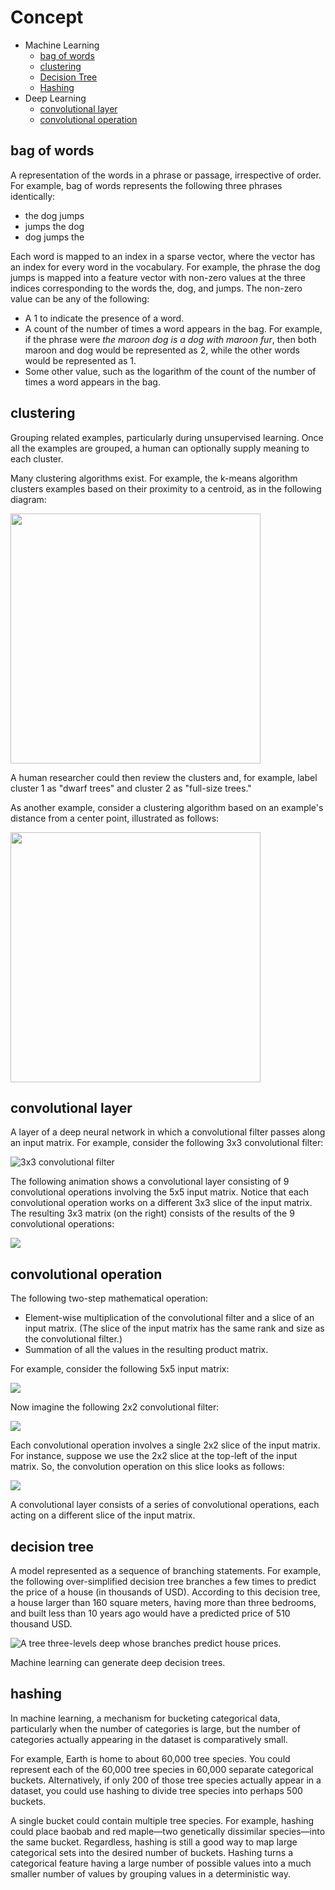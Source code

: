 # Concept
 * Machine Learning
   * [bag of words](./README.md#bag-of-words)
   * [clustering](./README.md#clustering)   
   * [Decision Tree](./README.md#decision-tree)
   * [Hashing](./README.md#hashing)   
 * Deep Learning
   * [convolutional layer](./README.md#convolutional-layer)
   * [convolutional operation](./README.md#convolutional-operation)

## bag of words
A representation of the words in a phrase or passage, irrespective of order. For example, bag of words represents the following three phrases identically:

  * the dog jumps
  * jumps the dog
  * dog jumps the
  
Each word is mapped to an index in a sparse vector, where the vector has an index for every word in the vocabulary. For example, the phrase the dog jumps is mapped into a feature vector with non-zero values at the three indices corresponding to the words the, dog, and jumps. The non-zero value can be any of the following:

  * A 1 to indicate the presence of a word.
  * A count of the number of times a word appears in the bag. For example, if the phrase were <i>the maroon dog is a dog with maroon fur</i>, then both maroon and dog would be represented as 2, while the other words would be represented as 1.
  * Some other value, such as the logarithm of the count of the number of times a word appears in the bag. 
 
## clustering
Grouping related examples, particularly during unsupervised learning. Once all the examples are grouped, a human can optionally supply meaning to each cluster.

Many clustering algorithms exist. For example, the k-means algorithm clusters examples based on their proximity to a centroid, as in the following diagram:

<img src="kmeans_example_1.svg" width="400px">

A human researcher could then review the clusters and, for example, label cluster 1 as "dwarf trees" and cluster 2 as "full-size trees."

As another example, consider a clustering algorithm based on an example's distance from a center point, illustrated as follows:

<img src="RingCluster_example.svg" width="400px">



## convolutional layer
A layer of a deep neural network in which a convolutional filter passes along an input matrix. For example, consider the following 3x3 convolutional filter:

<img src="ConvolutionalFilter_example.svg" title="3x3 convolutional filter">

The following animation shows a convolutional layer consisting of 9 convolutional operations involving the 5x5 input matrix. Notice that each convolutional operation works on a different 3x3 slice of the input matrix. The resulting 3x3 matrix (on the right) consists of the results of the 9 convolutional operations:

<img src="AnimatedConvolution.gif">

## convolutional operation
The following two-step mathematical operation:

  * Element-wise multiplication of the convolutional filter and a slice of an input matrix. (The slice of the input matrix has the same rank and size as the convolutional filter.)
  * Summation of all the values in the resulting product matrix.
  
For example, consider the following 5x5 input matrix:

<img src="ConvolutionalLayerInputMatrix.svg">

Now imagine the following 2x2 convolutional filter:

<img src="ConvolutionalLayerFilter.svg">

Each convolutional operation involves a single 2x2 slice of the input matrix. For instance, suppose we use the 2x2 slice at the top-left of the input matrix. So, the convolution operation on this slice looks as follows:

<img src="ConvolutionalLayerOperation.svg">

A convolutional layer consists of a series of convolutional operations, each acting on a different slice of the input matrix.

## decision tree
A model represented as a sequence of branching statements. For example, the following over-simplified decision tree branches a few times to predict the price of a house (in thousands of USD). According to this decision tree, a house larger than 160 square meters, having more than three bedrooms, and built less than 10 years ago would have a predicted price of 510 thousand USD.

<img src="DecisionTree.svg" title="A tree three-levels deep whose branches predict house prices.">

Machine learning can generate deep decision trees.

## hashing
In machine learning, a mechanism for bucketing categorical data, particularly when the number of categories is large, but the number of categories actually appearing in the dataset is comparatively small.

For example, Earth is home to about 60,000 tree species. You could represent each of the 60,000 tree species in 60,000 separate categorical buckets. Alternatively, if only 200 of those tree species actually appear in a dataset, you could use hashing to divide tree species into perhaps 500 buckets.

A single bucket could contain multiple tree species. For example, hashing could place baobab and red maple—two genetically dissimilar species—into the same bucket. Regardless, hashing is still a good way to map large categorical sets into the desired number of buckets. Hashing turns a categorical feature having a large number of possible values into a much smaller number of values by grouping values in a deterministic way.



